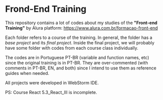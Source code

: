 # Frond-End Training

This repository contains a lot of codes about my studies of the **"Front-end Training"** by Alura platform: https://www.alura.com.br/formacao-front-end

Each folder refers to a course of the training. In general, the folder has a *base project* and its *final project*. Inside the final project, we will probably have some folder with codes from each course class individually.

The codes are in Portuguese PT-BR (variable and function names, etc) since the original training is in PT-BR. They are over-commented (with comments in PT-BR, EN, and both) since I intend to use them as reference guides when needed.

All projects were developed in WebStorm IDE.

PS: Course React 5.3_React_III is incomplete.

